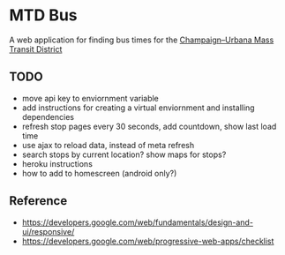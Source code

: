 # MTD Bus

A web application for finding bus times for the [Champaign–Urbana Mass Transit District](https://mtd.org/)

## TODO

- move api key to enviornment variable
- add instructions for creating a virtual enviornment and installing dependencies
- refresh stop pages every 30 seconds, add countdown, show last load time
- use ajax to reload data, instead of meta refresh
- search stops by current location? show maps for stops?
- heroku instructions
- how to add to homescreen (android only?)

## Reference

- https://developers.google.com/web/fundamentals/design-and-ui/responsive/
- https://developers.google.com/web/progressive-web-apps/checklist
